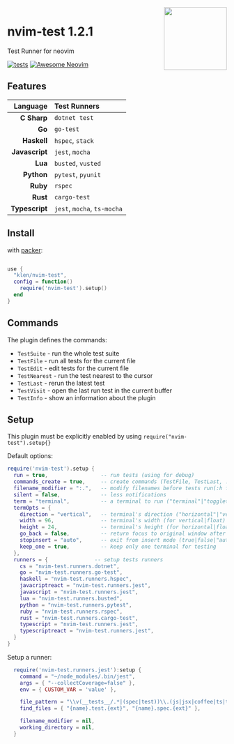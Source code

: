 <img src="https://neovim.io/logos/neovim-mark-flat.png" align="right" width="144" />

# nvim-test 1.2.1

Test Runner for neovim

[![tests](https://github.com/klen/nvim-test/actions/workflows/tests.yml/badge.svg)](https://github.com/klen/nvim-test/actions/workflows/tests.yml)
[![Awesome Neovim](https://awesome.re/badge-flat.svg)](https://github.com/rockerBOO/awesome-neovim)


## Features

| Language       | Test Runners                     |
| -------------: | :------------------------------- |
| **C Sharp**    | `dotnet test`                    |
| **Go**         | `go-test`                        |
| **Haskell**    | `hspec`, `stack`                 |
| **Javascript** | `jest`, `mocha`                  |
| **Lua**        | `busted`, `vusted`               |
| **Python**     | `pytest`, `pyunit`               |
| **Ruby**       | `rspec`                          |
| **Rust**       | `cargo-test`                     |
| **Typescript** | `jest`, `mocha`, `ts-mocha`      |

## Install

with [packer](https://github.com/wbthomason/packer.nvim):

```lua

use {
  "klen/nvim-test",
  config = function()
    require('nvim-test').setup()
  end
}
```

## Commands

The plugin defines the commands:

- `TestSuite` - run the whole test suite
- `TestFile` - run all tests for the current file
- `TestEdit` - edit tests for the current file
- `TestNearest` - run the test nearest to the cursor
- `TestLast` - rerun the latest test
- `TestVisit` - open the last run test in the current buffer
- `TestInfo` - show an information about the plugin

## Setup

This plugin must be explicitly enabled by using `require("nvim-test").setup{}`

Default options:

```lua
require('nvim-test').setup {
  run = true,                 -- run tests (using for debug)
  commands_create = true,     -- create commands (TestFile, TestLast, ...)
  filename_modifier = ":.",   -- modify filenames before tests run(:h filename-modifiers)
  silent = false,             -- less notifications
  term = "terminal",          -- a terminal to run ("terminal"|"toggleterm")
  termOpts = {
    direction = "vertical",   -- terminal's direction ("horizontal"|"vertical"|"float")
    width = 96,               -- terminal's width (for vertical|float)
    height = 24,              -- terminal's height (for horizontal|float)
    go_back = false,          -- return focus to original window after executing
    stopinsert = "auto",      -- exit from insert mode (true|false|"auto")
    keep_one = true,          -- keep only one terminal for testing
  },
  runners = {               -- setup tests runners
    cs = "nvim-test.runners.dotnet",
    go = "nvim-test.runners.go-test",
    haskell = "nvim-test.runners.hspec",
    javacriptreact = "nvim-test.runners.jest",
    javascript = "nvim-test.runners.jest",
    lua = "nvim-test.runners.busted",
    python = "nvim-test.runners.pytest",
    ruby = "nvim-test.runners.rspec",
    rust = "nvim-test.runners.cargo-test",
    typescript = "nvim-test.runners.jest",
    typescriptreact = "nvim-test.runners.jest",
  }
}
```

Setup a runner:
```lua
  require('nvim-test.runners.jest'):setup {
    command = "~/node_modules/.bin/jest",                                       -- a command to run the test runner
    args = { "--collectCoverage=false" },                                       -- default arguments
    env = { CUSTOM_VAR = 'value' },                                             -- custom environment variables

    file_pattern = "\\v(__tests__/.*|(spec|test))\\.(js|jsx|coffee|ts|tsx)$",   -- determine whether a file is a testfile
    find_files = { "{name}.test.{ext}", "{name}.spec.{ext}" },                  -- find testfile for a file

    filename_modifier = nil,                                                    -- modify filename before tests run (:h filename-modifiers)
    working_directory = nil,                                                    -- set working directory (cwd by default)
  }
```
